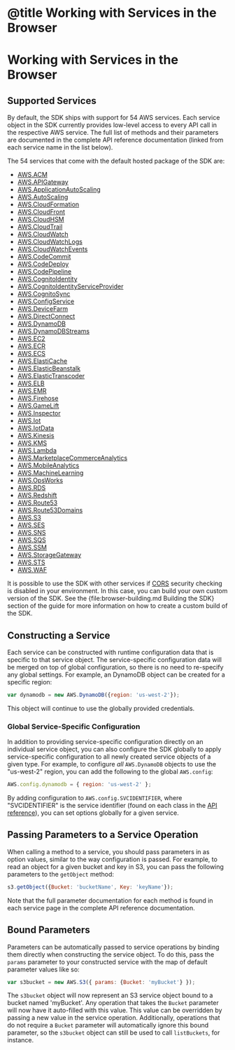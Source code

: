 # @title Working with Services in the Browser

# Working with Services in the Browser

## Supported Services

By default, the SDK ships with support for 54 AWS services. Each service object
in the SDK currently provides low-level access to every API call in the
respective AWS service. The full list of methods and their parameters are
documented in the complete API reference documentation (linked from each
service name in the list below).

The 54 services that come with the default hosted package of the SDK are:

* [AWS.ACM](/AWSJavaScriptSDK/latest/AWS/ACM.html)
* [AWS.APIGateway](/AWSJavaScriptSDK/latest/AWS/APIGateway.html)
* [AWS.ApplicationAutoScaling](/AWSJavaScriptSDK/latest/AWS/ApplicationAutoScaling.html)
* [AWS.AutoScaling](/AWSJavaScriptSDK/latest/AWS/AutoScaling.html)
* [AWS.CloudFormation](/AWSJavaScriptSDK/latest/AWS/CloudFormation.html)
* [AWS.CloudFront](/AWSJavaScriptSDK/latest/AWS/CloudFront.html)
* [AWS.CloudHSM](/AWSJavaScriptSDK/latest/AWS/CloudHSM.html)
* [AWS.CloudTrail](/AWSJavaScriptSDK/latest/AWS/CloudTrail.html)
* [AWS.CloudWatch](/AWSJavaScriptSDK/latest/AWS/CloudWatch.html)
* [AWS.CloudWatchLogs](/AWSJavaScriptSDK/latest/AWS/CloudWatchLogs.html)
* [AWS.CloudWatchEvents](/AWSJavaScriptSDK/latest/AWS/CloudWatchEvents.html)
* [AWS.CodeCommit](/AWSJavaScriptSDK/latest/AWS/CodeCommit.html)
* [AWS.CodeDeploy](/AWSJavaScriptSDK/latest/AWS/CodeDeploy.html)
* [AWS.CodePipeline](/AWSJavaScriptSDK/latest/AWS/CodePipeline.html)
* [AWS.CognitoIdentity](/AWSJavaScriptSDK/latest/AWS/CognitoIdentity.html)
* [AWS.CognitoIdentityServiceProvider](/AWSJavaScriptSDK/latest/AWS/CognitoIdentityServiceProvider.html)
* [AWS.CognitoSync](/AWSJavaScriptSDK/latest/AWS/CognitoSync.html)
* [AWS.ConfigService](/AWSJavaScriptSDK/latest/AWS/ConfigService.html)
* [AWS.DeviceFarm](/AWSJavaScriptSDK/latest/AWS/DeviceFarm.html)
* [AWS.DirectConnect](/AWSJavaScriptSDK/latest/AWS/DirectConnect.html)
* [AWS.DynamoDB](/AWSJavaScriptSDK/latest/AWS/DynamoDB.html)
* [AWS.DynamoDBStreams](/AWSJavaScriptSDK/latest/AWS/DynamoDBStreams.html)
* [AWS.EC2](/AWSJavaScriptSDK/latest/AWS/EC2.html)
* [AWS.ECR](/AWSJavaScriptSDK/latest/AWS/ECR.html)
* [AWS.ECS](/AWSJavaScriptSDK/latest/AWS/ECS.html)
* [AWS.ElastiCache](/AWSJavaScriptSDK/latest/AWS/ElastiCache.html)
* [AWS.ElasticBeanstalk](/AWSJavaScriptSDK/latest/AWS/ElasticBeanstalk.html)
* [AWS.ElasticTranscoder](/AWSJavaScriptSDK/latest/AWS/ElasticTranscoder.html)
* [AWS.ELB](/AWSJavaScriptSDK/latest/AWS/ELB.html)
* [AWS.EMR](/AWSJavaScriptSDK/latest/AWS/EMR.html)
* [AWS.Firehose](/AWSJavaScriptSDK/latest/AWS/Firehose.html)
* [AWS.GameLift](/AWSJavaScriptSDK/latest/AWS/GameLift.html)
* [AWS.Inspector](/AWSJavaScriptSDK/latest/AWS/Inspector.html)
* [AWS.Iot](/AWSJavaScriptSDK/latest/AWS/Iot.html)
* [AWS.IotData](/AWSJavaScriptSDK/latest/AWS/IotData.html)
* [AWS.Kinesis](/AWSJavaScriptSDK/latest/AWS/Kinesis.html)
* [AWS.KMS](/AWSJavaScriptSDK/latest/AWS/KMS.html)
* [AWS.Lambda](/AWSJavaScriptSDK/latest/AWS/Lambda.html)
* [AWS.MarketplaceCommerceAnalytics](/AWSJavaScriptSDK/latest/AWS/MarketplaceCommerceAnalytics.html)
* [AWS.MobileAnalytics](/AWSJavaScriptSDK/latest/AWS/MobileAnalytics.html)
* [AWS.MachineLearning](/AWSJavaScriptSDK/latest/AWS/MachineLearning.html)
* [AWS.OpsWorks](/AWSJavaScriptSDK/latest/AWS/OpsWorks.html)
* [AWS.RDS](/AWSJavaScriptSDK/latest/AWS/RDS.html)
* [AWS.Redshift](/AWSJavaScriptSDK/latest/AWS/Redshift.html)
* [AWS.Route53](/AWSJavaScriptSDK/latest/AWS/Route53.html)
* [AWS.Route53Domains](/AWSJavaScriptSDK/latest/AWS/Route53Domains.html)
* [AWS.S3](/AWSJavaScriptSDK/latest/AWS/S3.html)
* [AWS.SES](/AWSJavaScriptSDK/latest/AWS/SES.html)
* [AWS.SNS](/AWSJavaScriptSDK/latest/AWS/SNS.html)
* [AWS.SQS](/AWSJavaScriptSDK/latest/AWS/SQS.html)
* [AWS.SSM](/AWSJavaScriptSDK/latest/AWS/SSM.html)
* [AWS.StorageGateway](/AWSJavaScriptSDK/latest/AWS/StorageGateway.html)
* [AWS.STS](/AWSJavaScriptSDK/latest/AWS/STS.html)
* [AWS.WAF](/AWSJavaScriptSDK/latest/AWS/WAF.html)

<div class="clear"></div>

It is possible to use the SDK with other services if [CORS](http://www.w3.org/TR/cors/)
security checking is disabled in your environment. In this case, you can build
your own custom version of the SDK. See the {file:browser-building.md Building the SDK}
section of the guide for more information on how to create a custom build of
the SDK.

## Constructing a Service

Each service can be constructed with runtime configuration data that is
specific to that service object. The service-specific configuration data
will be merged on top of global configuration, so there is no need to
re-specify any global settings. For example, an DynamoDB object can be created
for a specific region:

```javascript
var dynamodb = new AWS.DynamoDB({region: 'us-west-2'});
```

This object will continue to use the globally provided credentials.

### Global Service-Specific Configuration

In addition to providing service-specific configuration directly on an
individual service object, you can also configure the SDK globally to apply
service-specific configuration to all newly created service objects of a
given type. For example, to configure *all* `AWS.DynamoDB` objects to use the
"us-west-2" region, you can add the following to the global `AWS.config`:

```javascript
AWS.config.dynamodb = { region: 'us-west-2' };
```

By adding configuration to `AWS.config.SVCIDENTIFIER`, where "SVCIDENTIFIER"
is the service identifier (found on each class in the [API reference][api]),
you can set options globally for a given service.

## Passing Parameters to a Service Operation

When calling a method to a service, you should pass parameters in as
option values, similar to the way configuration is passed.
For example, to read an object for a given bucket and key in S3, you
can pass the following parameters to the `getObject` method:

```javascript
s3.getObject({Bucket: 'bucketName', Key: 'keyName'});
```

Note that the full parameter documentation for each method is found
in each service page in the complete API reference documentation.

## Bound Parameters

Parameters can be automatically passed to service operations by binding them
directly when constructing the service object. To do this, pass the `params`
parameter to your constructed service with the map of default parameter
values like so:

```javascript
var s3bucket = new AWS.S3({ params: {Bucket: 'myBucket'} });
```

The `s3bucket` object will now represent an S3 service object bound to a bucket
named 'myBucket'. Any operation that takes the `Bucket` parameter will now
have it auto-filled with this value. This value can be overridden by passing
a new value in the service operation. Additionally, operations that do not
require a `Bucket` parameter will automatically ignore this bound parameter,
so the `s3bucket` object can still be used to call `listBuckets`, for instance.

[api]: /AWSJavaScriptSDK/latest
